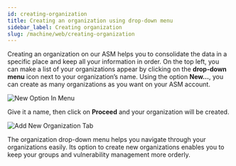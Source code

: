 ```yaml
---
id: creating-organization
title: Creating an organization using drop-down menu
sidebar_label: Creating organization
slug: /machine/web/creating-organization
---
```


Creating an organization on
our ASM helps you to consolidate
the data in a specific place and
keep all your information in order.
On the top left, you can make a
list of your organizations appear
by clicking on the **drop-down menu**
icon next to your organization’s name.
Using the option **New…**, you can
create as many organizations as you
want on your ASM account.

![New Option In Menu](https://res.cloudinary.com/fluid-attacks/image/upload/v1645711057/docs/web/web_asm_new_ddmenu.png)

Give it a name, then click on **Proceed**
and your organization will be
created.

![Add New Organization Tab](https://res.cloudinary.com/fluid-attacks/image/upload/v1645711057/docs/web/web_asm_add_new_org.png)

The organization drop-down menu
helps you navigate through your
organizations easily.
Its option to create new organizations
enables you to keep your groups
and vulnerability management more
orderly.
